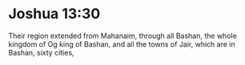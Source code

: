 # Joshua 13:30

Their region extended from Mahanaim, through all Bashan, the whole kingdom of Og king of Bashan, and all the towns of Jair, which are in Bashan, sixty cities,
